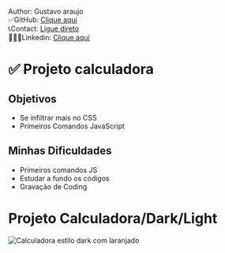 Author: Gustavo araujo <br>
✅GitHub: <a href="https://github.com/onedreamcwb">Clique aqui</a><br>
📞Contact: <a href="https://api.whatsapp.com/send/?phone=5541984712476&text&type=phone_number&app_absent=0"> Ligue direto</a><br> 
👨🏼‍💻Linkedin: <a href="https://www.linkedin.com/in/ga20222/"> Clique aqui</a>


# ✅ Projeto calculadora

##  Objetivos

* Se infiltrar mais no CSS
* Primeiros Comandos JavaScript

## Minhas Dificuldades

* Primeiros comandos JS
* Estudar a fundo os códigos
* Gravação de Coding

# Projeto Calculadora/Dark/Light

<img src="https://media.discordapp.net/attachments/1001623659401711726/1081249894775398420/image.png?width=316&height=497" alt="Calculadora estilo dark com laranjado">


